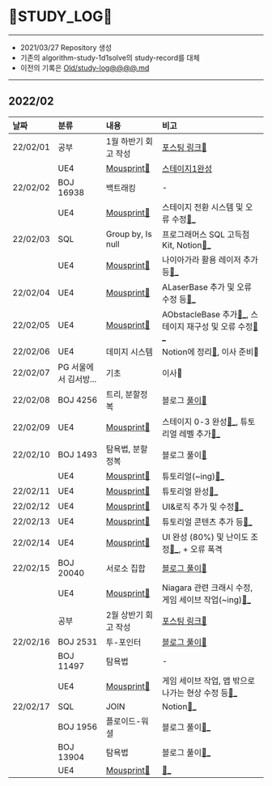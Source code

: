 # 📜STUDY_LOG📜
---
- 2021/03/27 Repository 생성
- 기존의 algorithm-study-1d1solve의 study-record를 대체
- 이전의 기록은 [Old/study-log@@@@.md](https://github.com/Oriburger/oriburger_study_log/blob/main/Old/study_log_2021.md)
---
## 2022/02

<div markdown="1">

|날짜|분류|내용|비고|
|:----|:----|:----|:----|
|22/02/01|공부|1월 하반기 회고 작성|[포스팅 링크📑](https://blog.naver.com/uss425/222636415487)|
||UE4|[Mousprint🐁](https://github.com/Oriburger/ue4_mousprint_)|[스테이지1완성](https://github.com/Oriburger/ue4_mousprint_/commit/310501f353182c548e540f94f07d1e8f530781af)|
|22/02/02|BOJ 16938|백트래킹|-|
||UE4|[Mousprint🐁](https://github.com/Oriburger/ue4_mousprint_)|스테이지 전환 시스템 및 오류 수정[📑_](https://github.com/Oriburger/ue4_mousprint_/commit/b1ddd203b1219b2bcb8531a22db3eea97520807c)|
|22/02/03|SQL|Group by, Is null|프로그래머스 SQL 고득점 Kit, Notion[📃_](https://www.notion.so/oriburger/SQL-c8a6e97dbc2e4f17afe2ee3fec6c043e)|
||UE4|[Mousprint🐁](https://github.com/Oriburger/ue4_mousprint_)|나이아가라 활용 레이저 추가 등[📑_](https://github.com/Oriburger/ue4_mousprint_/commit/4efa976a2e54dac7a37f227ab90fc438f11af2b3)|
|22/02/04|UE4|[Mousprint🐁](https://github.com/Oriburger/ue4_mousprint_)|ALaserBase 추가 및 오류 수정 등[📑_](https://github.com/Oriburger/ue4_mousprint_/commit/cc0af1d978e122324adc0a48e42a92f8229aaf9c)|
|22/02/05|UE4|[Mousprint🐁](https://github.com/Oriburger/ue4_mousprint_)|AObstacleBase 추가[📑_](https://github.com/Oriburger/ue4_mousprint_/commit/2a39cb2274afaebb13692b8abae6188a3861cf7c), 스테이지 재구성 및 오류 수정[📑_](https://github.com/Oriburger/ue4_mousprint_/commit/fafa0cb1bcc8acc2f89a6857ee7f969004f9731f)|
|22/02/06|UE4|데미지 시스템|Notion에 정리[📃](https://www.notion.so/oriburger/UE4-941d179809464b578df080ee3760b99f), 이사 준비🚛|
|22/02/07|PG 서울에서 김서방...|기초|이사🚚|
|22/02/08|BOJ 4256|트리, 분할정복|블로그 [풀이📒](https://blog.naver.com/uss425/222642133286)|
|22/02/09|UE4|[Mousprint🐁](https://github.com/Oriburger/ue4_mousprint_)|스테이지 0-3 완성[📑_](https://github.com/Oriburger/ue4_mousprint_/commit/8c867e1e62919d229afbadba0331dbebac8b6319), 튜토리얼 레벨 추가[📑_](https://github.com/Oriburger/ue4_mousprint_/commit/bd3bba387ff2fd691dfc5451ea1486e290c39d00)|
|22/02/10|BOJ 1493|탐욕법, 분할정복|블로그 풀이[📒](https://blog.naver.com/uss425/222644189603)|
||UE4|[Mousprint🐁](https://github.com/Oriburger/ue4_mousprint_)|튜토리얼(~ing)[📑_](https://github.com/Oriburger/ue4_mousprint_/commit/94a5f8f501276069d7aba1202b40b0e01b71ceec)|
|22/02/11|UE4|[Mousprint🐁](https://github.com/Oriburger/ue4_mousprint_)|튜토리얼 완성[📑_](https://github.com/Oriburger/ue4_mousprint_/commit/53d988447b9941cf32d5c5df101bdde8471000fc)|
|22/02/12|UE4|[Mousprint🐁](https://github.com/Oriburger/ue4_mousprint_)|UI&로직 추가 및 수정[📑_](https://github.com/Oriburger/ue4_mousprint_/commit/6253b19069187c955ee7ae83139a52ec7952d5a9)|
|22/02/13|UE4|[Mousprint🐁](https://github.com/Oriburger/ue4_mousprint_)|튜토리얼 콘텐츠 추가 등[📑_](https://github.com/Oriburger/ue4_mousprint_/commit/9345e6517f53883ad86aaa4aef7e718805e6192e)|
|22/02/14|UE4|[Mousprint🐁](https://github.com/Oriburger/ue4_mousprint_)|UI 완성 (80%) 및 난이도 조정[📑_](https://github.com/Oriburger/ue4_mousprint_/commit/eda5e398f041d50eef11335b17c8496fd5e25563), + 오류 폭격 |
|22/02/15|BOJ 20040|서로소 집합|[블로그 풀이📜](https://blog.naver.com/uss425/222648290599)|
||UE4|[Mousprint🐁](https://github.com/Oriburger/ue4_mousprint_)|Niagara 관련 크래시 수정, 게임 세이브 작업(~ing)[📑_](https://github.com/Oriburger/ue4_mousprint_/commit/b83a08c4bc2f35df4088edca2cc7d8f5fb5092d8)|
||공부|2월 상반기 회고 작성|[포스팅 링크📑](https://youtu.be/MESsJe_ZEzA)|
|22/02/16|BOJ 2531|투-포인터|[블로그 풀이📜](https://blog.naver.com/uss425/222649101673)|
||BOJ 11497|탐욕법|-|
||UE4|[Mousprint🐁](https://github.com/Oriburger/ue4_mousprint_)|게임 세이브 작업, 맵 밖으로 나가는 현상 수정 등[📑_](https://github.com/Oriburger/ue4_mousprint_/commit/638be01f2788398a1757835101255dc8b3064c65)|
|22/02/17|SQL|JOIN|Notion[📃_](https://www.notion.so/oriburger/JOIN-6868742f9874462f912d5c07b02d0870)|
||BOJ 1956|플로이드-워셜|블로그 풀이[📜_](https://blog.naver.com/uss425/222650317902)|
||BOJ 13904|탐욕법|블로그 풀이[📜_](https://blog.naver.com/uss425/222650387994)|
||UE4|[Mousprint🐁](https://github.com/Oriburger/ue4_mousprint_)|[📑_](https://github.com/Oriburger/ue4_mousprint_/commit/357bb6cae9a58d38d969f9796a81454c7f6c52be)|
</div>

<!--

- 📔📚📙📘📗📒📃📜📄📑

-->
